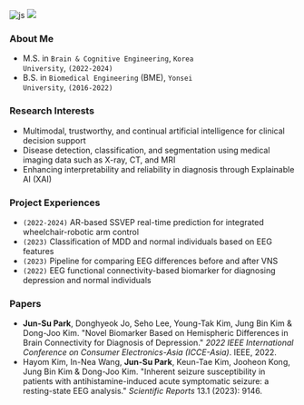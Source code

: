![js](https://img.shields.io/badge/Python-3776AB?style=for-the-badge&logo=python&logoColor=white)
<img src="https://img.shields.io/badge/PyTorch-EE4C2C?style=for-the-badge&logo=PyTorch&logoColor=white">

### About Me
* M.S. in <code>Brain & Cognitive Engineering</code>, <code>Korea University</code>, <code>(2022-2024)</code>
* B.S. in <code>Biomedical Engineering</code> (BME), <code>Yonsei University</code>, <code>(2016-2022)</code>

### Research Interests
*	Multimodal, trustworthy, and continual artificial intelligence for clinical decision support
* Disease detection, classification, and segmentation using medical imaging data such as X-ray, CT, and MRI
* Enhancing interpretability and reliability in diagnosis through Explainable AI (XAI)

### Project Experiences
* <code>(2022-2024)</code> AR-based SSVEP real-time prediction for integrated wheelchair-robotic arm control 
* <code>(2023)</code> Classification of MDD and normal individuals based on EEG features
* <code>(2023)</code> Pipeline for comparing EEG differences before and after VNS
* <code>(2022)</code> EEG functional connectivity-based biomarker for diagnosing depression and normal individuals

### Papers
* **Jun-Su Park**, Donghyeok Jo, Seho Lee, Young-Tak Kim, Jung Bin Kim & Dong-Joo Kim. "Novel Biomarker Based on Hemispheric Differences in Brain Connectivity for Diagnosis of Depression." *2022 IEEE International Conference on Consumer Electronics-Asia (ICCE-Asia)*. IEEE, 2022.
* Hayom Kim, In-Nea Wang, **Jun-Su Park**, Keun-Tae Kim, Jooheon Kong, Jung Bin Kim & Dong-Joo Kim. "Inherent seizure susceptibility in patients with antihistamine-induced acute symptomatic seizure: a resting-state EEG analysis." *Scientific Reports* 13.1 (2023): 9146.

<!--
**Junsu0213/Junsu0213** is a ✨ _special_ ✨ repository because its `README.md` (this file) appears on your GitHub profile.

Here are some ideas to get you started:

- 🔭 I’m currently working on ...
- 🌱 I’m currently learning ...
- 👯 I’m looking to collaborate on ...
- 🤔 I’m looking for help with ...
- 💬 Ask me about ...
- 📫 How to reach me: ...
- 😄 Pronouns: ...
- ⚡ Fun fact: ...
-->
